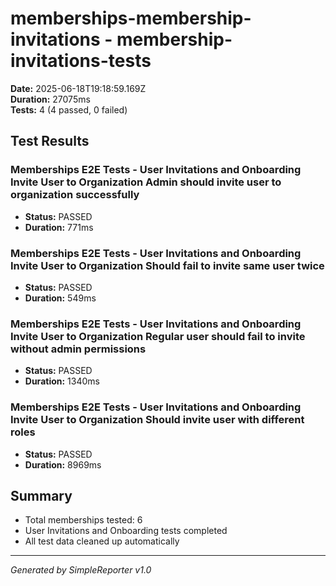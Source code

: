 # memberships-membership-invitations - membership-invitations-tests

**Date:** 2025-06-18T19:18:59.169Z  
**Duration:** 27075ms  
**Tests:** 4 (4 passed, 0 failed)

## Test Results


### Memberships E2E Tests - User Invitations and Onboarding Invite User to Organization Admin should invite user to organization successfully
- **Status:** PASSED
- **Duration:** 771ms



### Memberships E2E Tests - User Invitations and Onboarding Invite User to Organization Should fail to invite same user twice
- **Status:** PASSED
- **Duration:** 549ms



### Memberships E2E Tests - User Invitations and Onboarding Invite User to Organization Regular user should fail to invite without admin permissions
- **Status:** PASSED
- **Duration:** 1340ms



### Memberships E2E Tests - User Invitations and Onboarding Invite User to Organization Should invite user with different roles
- **Status:** PASSED
- **Duration:** 8969ms



## Summary

- Total memberships tested: 6
- User Invitations and Onboarding tests completed
- All test data cleaned up automatically

---
*Generated by SimpleReporter v1.0*
